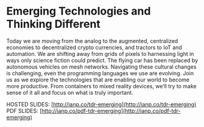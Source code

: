 # Emerging Technologies and Thinking Different

Today we are moving from the analog to the augmented, centralized economies to decentralized crypto currencies, and tractors to IoT and automation. We are shifting away from grids of pixels to harnessing light in ways only science fiction could predict. The flying car has been replaced by autonomous vehicles on mesh networks. Navigating these cultural changes is challenging, even the programming languages we use are evolving. Join us as we explore the technologies that are enabling our world to become more productive. From containers to mixed reality devices, we’ll try to make sense of it all and focus on what is truly important.

HOSTED SLIDES:  [http://ianp.co/tdr-emerging](http://ianp.co/tdr-emerging)
PDF SLIDES:  [http://ianp.co/pdf-tdr-emerging](http://ianp.co/pdf-tdr-emerging)